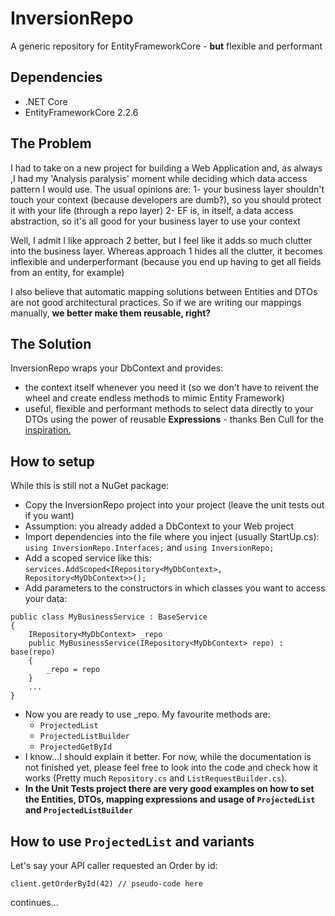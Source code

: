 # InversionRepo
A generic repository for EntityFrameworkCore - **but** flexible and performant

## Dependencies
- .NET Core
- EntityFrameworkCore 2.2.6

## The Problem
I had to take on a new project for building a Web Application and, as always ,I had my 'Analysis paralysis' moment while deciding which data access pattern I would use.
The usual opinions are:
1- your business layer shouldn't touch your context (because developers are dumb?), so you should protect it with your life (through a repo layer)
2- EF is, in itself, a data access abstraction, so it's all good for your business layer to use your context

Well, I admit I like approach 2 better, but I feel like it adds so much clutter into the business layer. Whereas approach 1 hides all the clutter, it becomes inflexible and underperformant (because you end up having to get all fields from an entity, for example)

I also believe that automatic mapping solutions between Entities and DTOs are not good architectural practices. So if we are writing our mappings manually, **we better make them reusable, right?**

## The Solution
InversionRepo wraps your DbContext and provides:
- the context itself whenever you need it (so we don't have to reivent the wheel and create endless methods to mimic Entity Framework)
- useful, flexible and performant methods to select data directly to your DTOs using the power of reusable **Expressions** - thanks Ben Cull for the [inspiration.](https://benjii.me/2018/01/expression-projection-magic-entity-framework-core/)

## How to setup
While this is still not a NuGet package:
- Copy the InversionRepo project into your project (leave the unit tests out if you want)
- Assumption: you already added a DbContext to your Web project
- Import dependencies into the file where you inject (usually StartUp.cs): `using InversionRepo.Interfaces;` and `using InversionRepo;`
- Add a scoped service like this: `services.AddScoped<IRepository<MyDbContext>, Repository<MyDbContext>>();`
- Add parameters to the constructors in which classes you want to access your data:
```
public class MyBusinessService : BaseService
{
    IRepository<MyDbContext> _repo
    public MyBusinessService(IRepository<MyDbContext> repo) : base(repo)
    {
        _repo = repo
    }
    ...
}
```
- Now you are ready to use _repo. My favourite methods are:
    - `ProjectedList`
    - `ProjectedListBuilder`
    - `ProjectedGetById`
- I know...I should explain it better. For now, while the documentation is not finished yet, please feel free to look into the code and check how it works (Pretty much `Repository.cs` and `ListRequestBuilder.cs`).
-  **In the Unit Tests project there are very good examples on how to set the Entities, DTOs, mapping expressions and usage of `ProjectedList` and `ProjectedListBuilder`**

## How to use `ProjectedList` and variants
Let's say your API caller requested an Order by id:
```
client.getOrderById(42) // pseudo-code here
```
continues...

